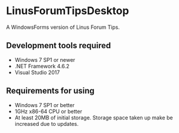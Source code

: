 # LinusForumTipsDesktop
A WindowsForms version of Linus Forum Tips.

## Development tools required
* Windows 7 SP1 or newer
* .NET Framework 4.6.2
* Visual Studio 2017

## Requirements for using
* Windows 7 SP1  or better
* 1GHz x86-64 CPU or better
* At least 20MB of initial storage. Storage space taken up make be increased due to updates.
